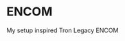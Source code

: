# ENCOM
My setup inspired Tron Legacy ENCOM

<blockquote class="imgur-embed-pub" lang="en" data-id="a/x8GTW"><a href="//imgur.com/x8GTW"></a></blockquote><script async src="//s.imgur.com/min/embed.js" charset="utf-8"></script>
